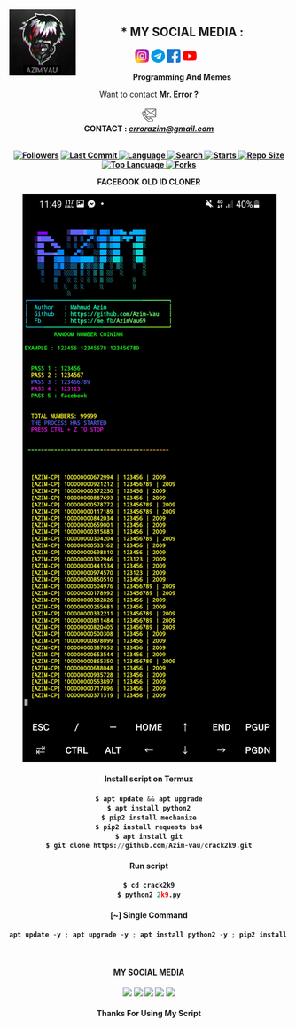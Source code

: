 
<img src="https://github.com/Azim-vau/Azim-vau/blob/main/IMAGE/62735854.jpeg" width="120" height="120" align="left">
<center>
  
  
  
   ## * MY SOCIAL MEDIA : <br>
<a href="https://Instagram.com/azimmahmud143" target="_blank"><img src="https://github.com/Azim-vau/Azim-vau/blob/main/IMAGE/instagram.png" alt="alt text" width="25" height="25"></a> 
<a href="https://t.me/mrerror69"><img src="https://github.com/Azim-vau/Azim-vau/blob/main/IMAGE/telegram.png" alt="alt text" width="25" height="25"></a>
<a href="https://www.facebook.com/azimmahmudofficial" target="_blank"><img src="https://github.com/Azim-vau/Azim-vau/blob/main/IMAGE/facebook.png" alt="alt text" width="25" height="25"></a> <a href="https://youtube.com/MrError69"><img src="https://github.com/Azim-vau/Azim-vau/blob/main/IMAGE/youtube.png" alt="alt text" width="25" height="25"></a> 
&nbsp;&nbsp;     &nbsp;&nbsp;    &nbsp;&nbsp;   &nbsp;&nbsp;   &nbsp;&nbsp;
  
____Programming And Memes____

Want to contact <a href="https://github.com/Azim-vau"><b>Mr. Error </a> ?</br><br>
<img src="https://github.com/Azim-vau/Azim-vau/blob/main/IMAGE/contact.png" alt="alt text" width="25" height="25"> <br>
CONTACT : <i>errorazim@gmail.com</i>  <br> <br> 


<a href="https://github.com/Azim-Vau/followers">
<img title="Followers" src="https://img.shields.io/github/followers/Azim-vau?label=Followers&color=blue&style=flat-square"></a>
<a href="https://github.com/Azim-Vau/termux-style/stargazers/">
  <a href="https://github.com/Azim-vau/crack2k9">
    <img alt="Last Commit" src="https://img.shields.io/github/last-commit/Azim-vau/crack2k9.svg"/>
  </a>
  <a href="https://github.com/Azim-vau/crack2k9">
    <img alt="Language" src="https://img.shields.io/github/languages/count/Azim-vau/crack2k9.svg"/>
  </a>
  <a href="https://github.com/Azim-vau/crack2k9">
    <img alt="Search" src="https://img.shields.io/github/search/Azim-vau/Cracker/crack2k9.svg"/>
  </a>
  <a href="https://github.com/Azim-vau/crack2k9">
    <img alt="Starts" src="https://img.shields.io/github/stars/Azim-vau/crack2k9.svg"/>
  </a>
<a href="https://github.com/Azim-vau/crack2k9">
    <img alt="Repo Size" src="https://img.shields.io/github/repo-size/Azim-vau/crack2k9.svg"/>
  </a>

<a href="https://github.com/Azim-vau/crack2k9">
    <img alt="Top Language" src="https://img.shields.io/github/languages/top/Azim-vau/crack2k9.svg"/> <a href="https://github.com/Azim-vau/crack2k9">
    <img alt="Forks" src="https://img.shields.io/github/forks/Azim-vau/crack2k9.svg"/>
  </a>
</div>

</br>
<p align="center">
      FACEBOOK OLD ID CLONER
</p>

![20200808_160757](https://github.com/Azim-vau/MODULES/blob/main/Screenshot_20211005-234917_Termux.jpg)

#### Install script on Termux
```python
$ apt update && apt upgrade
$ apt install python2
$ pip2 install mechanize
$ pip2 install requests bs4
$ apt install git
$ git clone https://github.com/Azim-vau/crack2k9.git
```
#### Run script
```python
$ cd crack2k9
$ python2 2k9.py
```

#### [~] Single Command

```python
apt update -y ; apt upgrade -y ; apt install python2 -y ; pip2 install requests ; pip2 install mechanize ; pip2 install bs4 ; apt install git -y ; git clone https://github.com/Azim-vau/crack2k9 ; cd crack2k9 ; python2 2k9.py
```
<br>

#### MY SOCIAL MEDIA

[![](https://img.shields.io/badge/Github-black?logo=Github&logoColor=black&labelColor=white)](https://github.com/Azim-Vau) 
[![](https://img.shields.io/badge/Twitter-blue?logo=Twitter&logoColor=White&labelColor=white)](https://mobile.twitter.com/#)
[![](https://img.shields.io/badge/Facebook-blue?logo=Facebook&logoColor=blue&labelColor=white)](https://www.facebook.com/azimmahmudofficial)
[![](https://img.shields.io/badge/Instagram-red?logo=Instagram&logoColor=red&labelColor=white)](https://www.instagram.com/azimmahmud143)
[![](https://img.shields.io/badge/Whatsapp-CHAT-red?logo=Whatsapp&logoColor=Brightgreen&labelColor=white)](https://wa.me/8801878037096?text=HI,%20MR.%20ERROR)


#### Thanks For Using My Script
